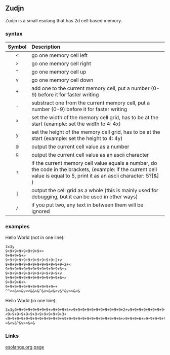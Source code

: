 ## Zudjn
Zudjn is a small esolang that has 2d cell based memory.

### syntax

| Symbol | Description |
|:------:|:-----------|
| `<` | go one memory cell left |
| `>` | go one memory cell right |
| `^` | go one memory cell up |
| `v` | go one memory cell down |
| `+` | add one to the current memory cell, put a number (0-9) before it for faster writing |
| `-` | substract one from the current memory cell, put a number (0-9) before it for faster writing |
| `x` | set the width of the memory cell grid, has to be at the start (example: set the width to 4: 4x) |
| `y` | set the height of the memory cell grid, has to be at the start (example: set the height to 4: 4y) |
| `@` | output the current cell value as a number |
| `&` | output the current cell value as an ascii character |
| `?` | if the current memory cell value equals a number, do the code in the brackets, (example: if the current cell value is equal to 5, print it as an ascii character: 5?[&] ) |
| `\|` | output the cell grid as a whole (this is mainly used for debugging, but it can be used in other ways) |
| `/` | if you put two, any text in between them will be ignored |

### examples

Hello World (not in one line): 
```
3x3y
9+9+9+9+9+9+9+9+>
9+9+9+5+>
9+9+9+9+9+9+9+9+9+9+9+2+v
9+9+9+9+9+9+9+9+9+9+9+9+9+2+<
9+9+9+9+9+9+9+9+9+9+9+9+3+<
9+9+9+9+9+9+9+9+9+9+9+9+v
9+9+9+9+9+9+9+9+9+9+9+9+6+>
9+9+9+6+>
9+9+9+9+9+9+9+9+9+9+9++
^^<<&>>&v<<&&>&^&v>&<&<v&^&v>>&<&

```

Hello World (in one line):
```
3x3y9+9+9+9+9+9+9+9+>9+9+9+5+>9+9+9+9+9+9+9+9+9+9+9+2+v9+9+9+9+9+9+9+9+9+9+9+9+9+2+<9+9+9+9+9+9+9+9+9+9+9+9+3+<9+9+9+9+9+9+9+9+9+9+9+9+v9+9+9+9+9+9+9+9+9+9+9+9+6+>9+9+9+6+>9+9+9+9+9+9+9+9+9+9+9++^^<<&>>&v<<&&>&^&v>&<&<v&^&v>>&<&
```

### Links
[esolangs.org page](https://esolangs.org/wiki/Zudjn)
